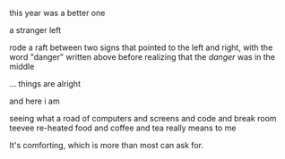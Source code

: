 this year was a better one

a stranger left

rode a raft between two signs that pointed to the left and right, with the word "danger" written above 
before realizing that the *danger* was in the middle

... things are alright

and here i am

seeing what a road
of computers and screens and code and break room teevee re-heated food and coffee and tea 
really means to me

It's comforting, which is more than most can ask for.
